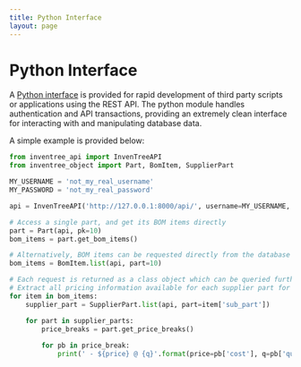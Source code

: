 ```yaml
---
title: Python Interface
layout: page
---
```


# Python Interface

A [Python interface](https://github.com/inventree/inventree-python) is provided for rapid development of third party scripts or applications using the REST API. The python module handles authentication and API transactions, providing an extremely clean interface for interacting with and manipulating database data.

A simple example is provided below:

```python
from inventree_api import InvenTreeAPI
from inventree_object import Part, BomItem, SupplierPart

MY_USERNAME = 'not_my_real_username'
MY_PASSWORD = 'not_my_real_password'

api = InvenTreeAPI('http://127.0.0.1:8000/api/', username=MY_USERNAME, password=MY_PASSWORD)

# Access a single part, and get its BOM items directly
part = Part(api, pk=10)
bom_items = part.get_bom_items()

# Alternatively, BOM items can be requested directly from the database
bom_items = BomItem.list(api, part=10)

# Each request is returned as a class object which can be queried further
# Extract all pricing information available for each supplier part for each BOM Item
for item in bom_items:
    supplier_part = SupplierPart.list(api, part=item['sub_part'])

    for part in supplier_parts:
        price_breaks = part.get_price_breaks()
        
        for pb in price_break:
            print(' - ${price} @ {q}'.format(price=pb['cost'], q=pb['quantity']))
```
